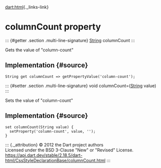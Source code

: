 [dart:html](../../dart-html/dart-html-library){._links-link}

columnCount property
====================

::: {#getter .section .multi-line-signature}
[String](../../dart-core/string-class) columnCount
:::

Gets the value of \"column-count\"

Implementation {#source}
--------------

``` {.language-dart data-language="dart"}
String get columnCount => getPropertyValue('column-count');
```

::: {#setter .section .multi-line-signature}
void columnCount=([String](../../dart-core/string-class) value)
:::

Sets the value of \"column-count\"

Implementation {#source}
--------------

``` {.language-dart data-language="dart"}
set columnCount(String value) {
  setProperty('column-count', value, '');
}
```

::: {._attribution}
© 2012 the Dart project authors\
Licensed under the BSD 3-Clause \"New\" or \"Revised\" License.\
<https://api.dart.dev/stable/2.18.5/dart-html/CssStyleDeclarationBase/columnCount.html>
:::
